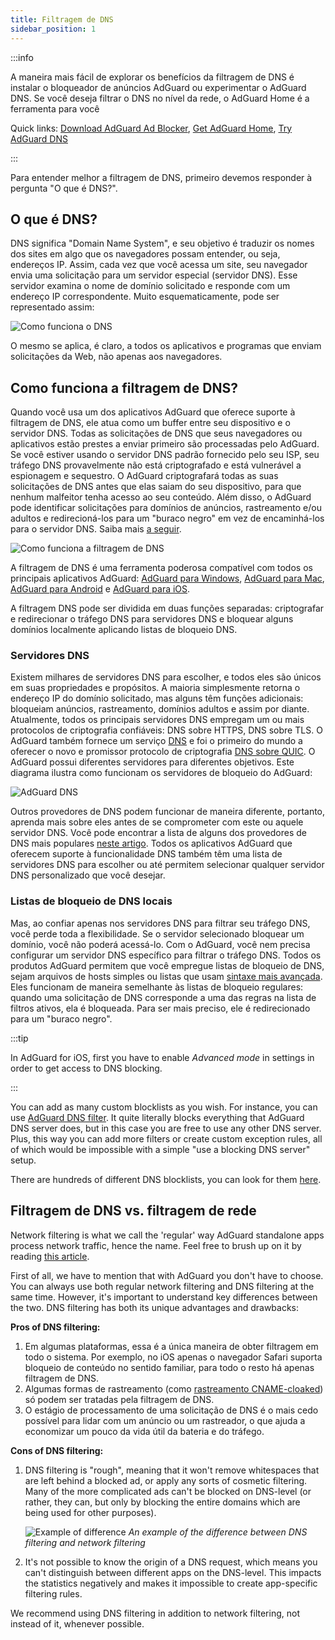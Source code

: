 ```yaml
---
title: Filtragem de DNS
sidebar_position: 1
---
```


:::info

A maneira mais fácil de explorar os benefícios da filtragem de DNS é instalar o bloqueador de anúncios AdGuard ou experimentar o AdGuard DNS. Se você deseja filtrar o DNS no nível da rede, o AdGuard Home é a ferramenta para você

Quick links: [Download AdGuard Ad Blocker](https://agrd.io/download-kb-adblock), [Get AdGuard Home](https://github.com/AdguardTeam/AdGuardHome#getting-started), [Try AdGuard DNS](https://agrd.io/download-dns)

:::

Para entender melhor a filtragem de DNS, primeiro devemos responder à pergunta "O que é DNS?".

## O que é DNS?

DNS significa "Domain Name System", e seu objetivo é traduzir os nomes dos sites em algo que os navegadores possam entender, ou seja, endereços IP. Assim, cada vez que você acessa um site, seu navegador envia uma solicitação para um servidor especial (servidor DNS). Esse servidor examina o nome de domínio solicitado e responde com um endereço IP correspondente. Muito esquematicamente, pode ser representado assim:

![Como funciona o DNS](https://cdn.adtidy.org/public/Adguard/kb/DNS_filtering/how_dns_works_en.png)

O mesmo se aplica, é claro, a todos os aplicativos e programas que enviam solicitações da Web, não apenas aos navegadores.

## Como funciona a filtragem de DNS?

Quando você usa um dos aplicativos AdGuard que oferece suporte à filtragem de DNS, ele atua como um buffer entre seu dispositivo e o servidor DNS. Todas as solicitações de DNS que seus navegadores ou aplicativos estão prestes a enviar primeiro são processadas pelo AdGuard. Se você estiver usando o servidor DNS padrão fornecido pelo seu ISP, seu tráfego DNS provavelmente não está criptografado e está vulnerável a espionagem e sequestro. O AdGuard criptografará todas as suas solicitações de DNS antes que elas saiam do seu dispositivo, para que nenhum malfeitor tenha acesso ao seu conteúdo. Além disso, o AdGuard pode identificar solicitações para domínios de anúncios, rastreamento e/ou adultos e redirecioná-los para um "buraco negro" em vez de encaminhá-los para o servidor DNS. Saiba mais [a seguir](#local-dns-blocklists).

![Como funciona a filtragem de DNS](https://cdn.adtidy.org/public/Adguard/kb/DNS_filtering/how_dns_filtering_works_en.png)

A filtragem de DNS é uma ferramenta poderosa compatível com todos os principais aplicativos AdGuard: [AdGuard para Windows](https://adguard.com/adguard-windows/overview.html), [AdGuard para Mac](https://adguard.com/adguard-mac/overview.html), [AdGuard para Android](https://adguard.com/adguard-android/overview.html) e [AdGuard para iOS](https://adguard.com/adguard-ios/overview.html).

A filtragem DNS pode ser dividida em duas funções separadas: criptografar e redirecionar o tráfego DNS para servidores DNS e bloquear alguns domínios localmente aplicando listas de bloqueio DNS.

### Servidores DNS

Existem milhares de servidores DNS para escolher, e todos eles são únicos em suas propriedades e propósitos. A maioria simplesmente retorna o endereço IP do domínio solicitado, mas alguns têm funções adicionais: bloqueiam anúncios, rastreamento, domínios adultos e assim por diante. Atualmente, todos os principais servidores DNS empregam um ou mais protocolos de criptografia confiáveis: DNS sobre HTTPS, DNS sobre TLS. O AdGuard também fornece um serviço [DNS](https://adguard-dns.io/) e foi o primeiro do mundo a oferecer o novo e promissor protocolo de criptografia [DNS sobre QUIC](https://adguard.com/blog/dns-over-quic.html). O AdGuard possui diferentes servidores para diferentes objetivos. Este diagrama ilustra como funcionam os servidores de bloqueio do AdGuard:

![AdGuard DNS](https://cdn.adtidy.org/public/Adguard/kb/DNS_filtering/adguard_dns_en.jpg)

Outros provedores de DNS podem funcionar de maneira diferente, portanto, aprenda mais sobre eles antes de se comprometer com este ou aquele servidor DNS. Você pode encontrar a lista de alguns dos provedores de DNS mais populares [neste artigo](dns-providers.md). Todos os aplicativos AdGuard que oferecem suporte à funcionalidade DNS também têm uma lista de servidores DNS para escolher ou até permitem selecionar qualquer servidor DNS personalizado que você desejar.

### Listas de bloqueio de DNS locais

Mas, ao confiar apenas nos servidores DNS para filtrar seu tráfego DNS, você perde toda a flexibilidade. Se o servidor selecionado bloquear um domínio, você não poderá acessá-lo. Com o AdGuard, você nem precisa configurar um servidor DNS específico para filtrar o tráfego DNS. Todos os produtos AdGuard permitem que você empregue listas de bloqueio de DNS, sejam arquivos de hosts simples ou listas que usam [sintaxe mais avançada](dns-filtering-syntax.md). Eles funcionam de maneira semelhante às listas de bloqueio regulares: quando uma solicitação de DNS corresponde a uma das regras na lista de filtros ativos, ela é bloqueada. Para ser mais preciso, ele é redirecionado para um "buraco negro".

:::tip

In AdGuard for iOS, first you have to enable *Advanced mode* in settings in order to get access to DNS blocking.

:::

You can add as many custom blocklists as you wish. For instance, you can use [AdGuard DNS filter](https://github.com/AdguardTeam/AdGuardSDNSFilter). It quite literally blocks everything that AdGuard DNS server does, but in this case you are free to use any other DNS server. Plus, this way you can add more filters or create custom exception rules, all of which would be impossible with a simple "use a blocking DNS server" setup.

There are hundreds of different DNS blocklists, you can look for them [here](https://filterlists.com/).

## Filtragem de DNS vs. filtragem de rede

Network filtering is what we call the 'regular' way AdGuard standalone apps process network traffic, hence the name. Feel free to brush up on it by reading [this article](https://adguard.com/kb/general/ad-filtering/how-ad-blocking-works/).

First of all, we have to mention that with AdGuard you don't have to choose. You can always use both regular network filtering and DNS filtering at the same time. However, it's important to understand key differences between the two. DNS filtering has both its unique advantages and drawbacks:

**Pros of DNS filtering:**

1. Em algumas plataformas, essa é a única maneira de obter filtragem em todo o sistema. Por exemplo, no iOS apenas o navegador Safari suporta bloqueio de conteúdo no sentido familiar, para todo o resto há apenas filtragem de DNS.
1. Algumas formas de rastreamento (como [rastreamento CNAME-cloaked](https://adguard.com/blog/cname-tracking.html)) só podem ser tratadas pela filtragem de DNS.
1. O estágio de processamento de uma solicitação de DNS é o mais cedo possível para lidar com um anúncio ou um rastreador, o que ajuda a economizar um pouco da vida útil da bateria e do tráfego.

**Cons of DNS filtering:**

1. DNS filtering is "rough", meaning that it won't remove whitespaces that are left behind a blocked ad, or apply any sorts of cosmetic filtering. Many of the more complicated ads can't be blocked on DNS-level (or rather, they can, but only by blocking the entire domains which are being used for other purposes).

    ![Example of difference](https://cdn.adtidy.org/public/Adguard/kb/DNS_filtering/dns_diff.jpg) *An example of the difference between DNS filtering and network filtering*

1. It's not possible to know the origin of a DNS request, which means you can't distinguish between different apps on the DNS-level. This impacts the statistics negatively and makes it impossible to create app-specific filtering rules.

We recommend using DNS filtering in addition to network filtering, not instead of it, whenever possible.
